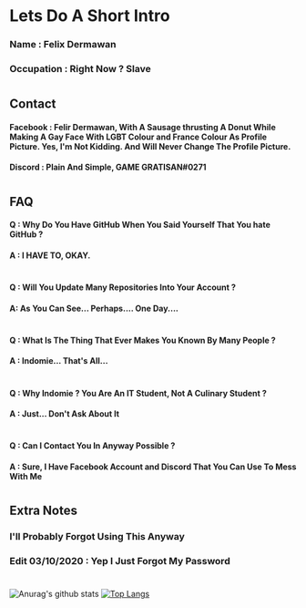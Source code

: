 # Lets Do A Short Intro

### Name : Felix Dermawan

### Occupation : Right Now ? Slave

# 

## Contact

#### Facebook : Felir Dermawan, With A Sausage thrusting A Donut While Making A Gay Face With LGBT Colour and France Colour As Profile Picture. Yes, I'm Not Kidding. And Will Never Change The Profile Picture.

#### Discord : Plain And Simple, GAME GRATISAN#0271

#

## FAQ

#### Q : Why Do You Have GitHub When You Said Yourself That You hate GitHub ?

#### A : I HAVE TO, OKAY.

#

#### Q : Will You Update Many Repositories Into Your Account ?

#### A: As You Can See... Perhaps.... One Day....

#

#### Q : What Is The Thing That Ever Makes You Known By Many People ?

#### A : Indomie... That's All...

#

#### Q : Why Indomie ? You Are An IT Student, Not A Culinary Student ?

#### A : Just... Don't Ask About It

#

#### Q : Can I Contact You In Anyway Possible ?

#### A : Sure, I Have Facebook Account and Discord That You Can Use To Mess With Me

#

## Extra Notes

### I'll Probably Forgot Using This Anyway

### Edit 03/10/2020 : Yep I Just Forgot My Password

#

![Anurag's github stats](https://github-readme-stats.vercel.app/api?username=orchestrateddeath&show_icons=true&theme=dracula)
[![Top Langs](https://github-readme-stats.vercel.app/api/top-langs/?username=orchestrateddeath&layout=demo&theme=nightowl)](https://github.com/anuraghazra/github-readme-stats)



